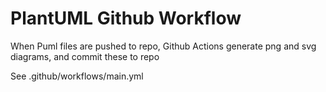 # PlantUML Github Workflow
When Puml files are pushed to repo, Github Actions generate png and svg diagrams, and commit these to repo

See .github/workflows/main.yml 

